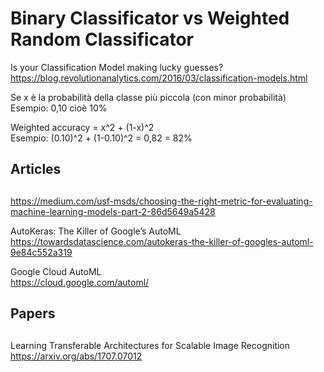 

# Binary Classificator vs Weighted Random Classificator

Is your Classification Model making lucky guesses?   
https://blog.revolutionanalytics.com/2016/03/classification-models.html

Se x è la probabilità della classe più piccola (con minor probabilità)   
Esempio: 0,10 cioè 10%   

Weighted accuracy = x^2 + (1-x)^2    
Esempio: (0.10)^2 + (1-0.10)^2 = 0,82 = 82%    

##
## Articles
##


https://medium.com/usf-msds/choosing-the-right-metric-for-evaluating-machine-learning-models-part-2-86d5649a5428

AutoKeras: The Killer of Google’s AutoML  
https://towardsdatascience.com/autokeras-the-killer-of-googles-automl-9e84c552a319

Google Cloud AutoML  
https://cloud.google.com/automl/

##
## Papers
##

Learning Transferable Architectures for Scalable Image Recognition  
https://arxiv.org/abs/1707.07012